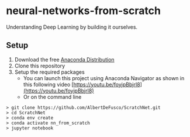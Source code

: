 # neural-networks-from-scratch

Understanding Deep Learning by building it ourselves.

## Setup

1. Download the free [Anaconda Distribution](https://www.anaconda.com/download)
1. Clone this repository
1. Setup the required packages
    * You can launch this project using Anaconda Navigator as shown in this following video
[https://youtu.be/foyjpBbjrI8](https://youtu.be/foyjpBbjrI8)
    * Or on the command line

```
> git clone https://github.com/AlbertDeFusco/ScratchNet.git
> cd ScratchNet
> conda env create
> conda activate nn_from_scratch
> jupyter notebook
```
